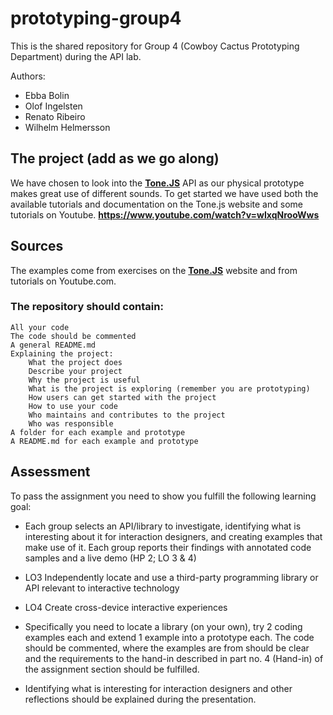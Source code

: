 # prototyping-group4
This is the shared repository for Group 4 (Cowboy Cactus Prototyping Department) during the API lab.

Authors: 
- Ebba Bolin
- Olof Ingelsten
- Renato Ribeiro
- Wilhelm Helmersson

## The project (add as we go along)
We have chosen to look into the **[Tone.JS](https://tonejs.github.io/)** API as our physical prototype makes great use of different sounds. To get started we have used both the available tutorials and documentation on the Tone.js website and some tutorials on Youtube.
**https://www.youtube.com/watch?v=wIxqNrooWws**

## Sources
The examples come from exercises on the **[Tone.JS](https://tonejs.github.io/)** website and from tutorials on Youtube.com.

### The  repository should contain:

    All your code
    The code should be commented
    A general README.md
    Explaining the project:
        What the project does
        Describe your project
        Why the project is useful
        What is the project is exploring (remember you are prototyping)
        How users can get started with the project
        How to use your code
        Who maintains and contributes to the project
        Who was responsible
    A folder for each example and prototype
    A README.md for each example and prototype

## Assessment

To pass the assignment you need to show you fulfill the following learning goal:

- Each group selects an API/library to investigate, identifying what is interesting about it for interaction designers, and creating examples that make use of it. Each group reports their findings with annotated code samples and a live demo (HP 2; LO 3 & 4)

- LO3 Independently locate and use a third-party programming library or API relevant to interactive technology

- LO4 Create cross-device interactive experiences

- Specifically you need to locate a library (on your own), try 2 coding examples each and extend 1 example into a prototype each. The code should be commented, where the examples are from should be clear and the requirements to the hand-in described in part no. 4 (Hand-in) of the assignment section should be fulfilled. 

- Identifying what is interesting for interaction designers and other reflections should be explained during the presentation.
